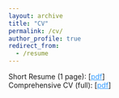 ```yaml
---
layout: archive
title: "CV"
permalink: /cv/
author_profile: true
redirect_from:
  - /resume
---
```


Short Resume (1 page): [[<span style="color: #339CFF; text-decoration: underline;">pdf</span>](/files/short_resume.pdf)]  
Comprehensive CV (full): [[<span style="color: #339CFF; text-decoration: underline;">pdf</span>](/files/comprehensive_cv.pdf)]